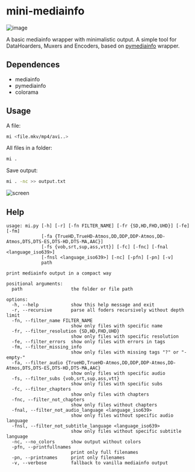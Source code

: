 # mini-mediainfo

![image](https://i.postimg.cc/nc5r17Tn/2.png)

A basic mediainfo wrapper with minimalistic output. A simple tool for DataHoarders, Muxers and Encoders, based on [pymediainfo](https://pymediainfo.readthedocs.io/en/stable/pymediainfo.html) wrapper.

## Dependences

- mediainfo
- pymediainfo
- colorama

## Usage

A file:

```sh
mi <file.mkv/mp4/avi..>
```

All files in a folder:

```sh
mi .
```

Save output:

```sh
mi . -nc >> output.txt
```

![screen](https://i.postimg.cc/VkCQPbws/1.png)

## Help

```
usage: mi.py [-h] [-r] [-fn FILTER_NAME] [-fr {SD,HD,FHD,UHD}] [-fe] [-fm]
             [-fa {TrueHD,TrueHD-Atmos,DD,DDP,DDP-Atmos,DD-Atmos,DTS,DTS-ES,DTS-HD,DTS-MA,AAC}]
             [-fs {vob,srt,sup,ass,vtt}] [-fc] [-fnc] [-fnal <language_iso639>]
             [-fnsl <language_iso639>] [-nc] [-pfn] [-pn] [-v]
             path

print mediainfo output in a compact way

positional arguments:
  path                  the folder or file path

options:
  -h, --help            show this help message and exit
  -r, --recursive       parse all foders recursively without depth limit
  -fn, --filter_name FILTER_NAME
                        show only files with specific name
  -fr, --filter_resolution {SD,HD,FHD,UHD}
                        show only files with specific resolution
  -fe, --filter_errors  show only files with errors in tags
  -fm, --filter_missing_info
                        show only files with missing tags "?" or "-empty-"
  -fa, --filter_audio {TrueHD,TrueHD-Atmos,DD,DDP,DDP-Atmos,DD-Atmos,DTS,DTS-ES,DTS-HD,DTS-MA,AAC}
                        show only files with specific audio
  -fs, --filter_subs {vob,srt,sup,ass,vtt}
                        show only files with specific subs
  -fc, --filter_chapters
                        show only files with chapters
  -fnc, --filter_not_chapters
                        show only files without chapters
  -fnal, --filter_not_audio_language <language_iso639>
                        show only files without specific audio language
  -fnsl, --filter_not_subtitle_language <language_iso639>
                        show only files without specific subtitle language
  -nc, --no_colors      show output without colors
  -pfn, --printfullnames
                        print only full filenames
  -pn, --printnames     print only filenames
  -v, --verbose         fallback to vanilla mediainfo output

```
